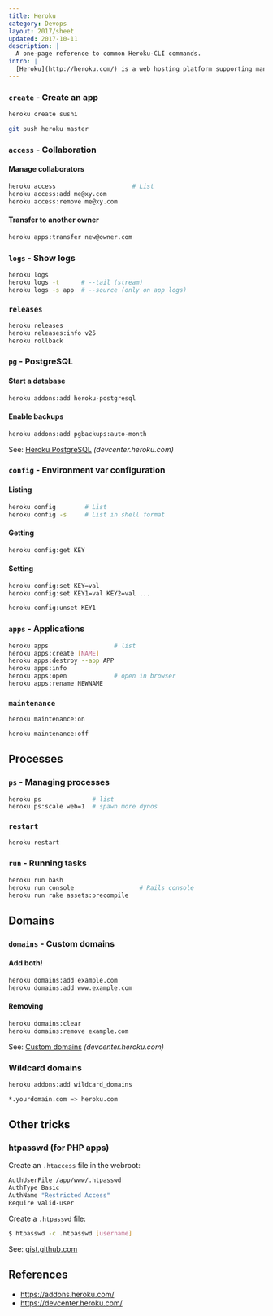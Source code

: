 ```yaml
---
title: Heroku
category: Devops
layout: 2017/sheet
updated: 2017-10-11
description: |
  A one-page reference to common Heroku-CLI commands.
intro: |
  [Heroku](http://heroku.com/) is a web hosting platform supporting many languages, and this guide is a reference to Heroku's [command-line interface](http://heroku.com/).
---
```


### `create` - Create an app

```bash
heroku create sushi
```

```bash
git push heroku master
```

### `access` - Collaboration

#### Manage collaborators

```bash
heroku access                     # List
heroku access:add me@xy.com
heroku access:remove me@xy.com
```

#### Transfer to another owner

```bash
heroku apps:transfer new@owner.com
```

### `logs` - Show logs

```bash
heroku logs
heroku logs -t      # --tail (stream)
heroku logs -s app  # --source (only on app logs)
```

### `releases`

```bash
heroku releases
heroku releases:info v25
heroku rollback
```

### `pg` - PostgreSQL

#### Start a database

```bash
heroku addons:add heroku-postgresql
```

#### Enable backups

```bash
heroku addons:add pgbackups:auto-month
```

See: [Heroku PostgreSQL](https://devcenter.heroku.com/articles/heroku-postgresql) _(devcenter.heroku.com)_

### `config` - Environment var configuration

#### Listing

```bash
heroku config        # List
heroku config -s     # List in shell format
```

#### Getting

```bash
heroku config:get KEY
```

#### Setting

```bash
heroku config:set KEY=val
heroku config:set KEY1=val KEY2=val ...
```

```bash
heroku config:unset KEY1
```

### `apps` - Applications

```bash
heroku apps                  # list
heroku apps:create [NAME]
heroku apps:destroy --app APP
heroku apps:info
heroku apps:open             # open in browser
heroku apps:rename NEWNAME
```

### `maintenance`

```bash
heroku maintenance:on
```

```bash
heroku maintenance:off
```

## Processes


### `ps` - Managing processes

```bash
heroku ps              # list
heroku ps:scale web=1  # spawn more dynos
```

### `restart`

```bash
heroku restart
```

### `run` - Running tasks

```bash
heroku run bash
heroku run console                  # Rails console
heroku run rake assets:precompile
```

## Domains

### `domains` - Custom domains

#### Add both!

```bash
heroku domains:add example.com
heroku domains:add www.example.com
```

#### Removing

```bash
heroku domains:clear
heroku domains:remove example.com
```

See: [Custom domains](https://devcenter.heroku.com/articles/custom-domains) _(devcenter.heroku.com)_

### Wildcard domains

```bash
heroku addons:add wildcard_domains
```

```bash
*.yourdomain.com => heroku.com
```

## Other tricks

### htpasswd (for PHP apps)

Create an `.htaccess` file in the webroot:

```bash
AuthUserFile /app/www/.htpasswd
AuthType Basic
AuthName "Restricted Access"
Require valid-user
```

Create a `.htpasswd` file:

```bash
$ htpasswd -c .htpasswd [username]
```

See: [gist.github.com](https://gist.github.com/3316425)

## References

 * <https://addons.heroku.com/>
 * <https://devcenter.heroku.com/>
